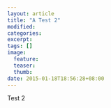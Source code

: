 ```yaml
---
layout: article
title: "A Test 2"
modified:
categories: 
excerpt:
tags: []
image:
  feature:
  teaser:
  thumb:
date: 2015-01-18T18:56:28+08:00
---
```



Test 2
